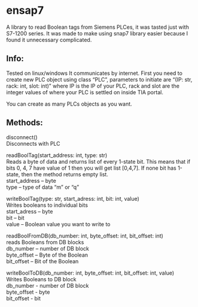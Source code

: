 # ensap7
A library to read Boolean tags from Siemens PLCes, it was tasted just with S7-1200 series. 
It was made to make using snap7 library easier because I found it unnecessary complicated. 

## Info: 
Tested on linux/windows 
It communicates by internet. 
First you need to create new PLC object using class “PLC”, parameters to initiate are 
“(IP: str, rack: int, slot: int)” where IP is the IP of your PLC, rack and slot are the integer values of where your PLC is settled on inside TIA portal.

You can create as many PLCs objects as you want. 

## Methods:
disconnect()  
Disconnects with PLC 

readBoolTag(start_address: int, type: str)  
Reads a byte of data and returns list of every 1-state bit. This means that if bits 0, 4, 7 have value of 1 then you will get list [0,4,7]. If none bit has 1-state, then the method returns empty list.  
start_address – byte    
type – type of data “m” or “q”    

writeBoolTag(type: str, start_adress: int, bit: int, value)     
Writes booleans to individual bits   
start_adress – byte    
bit – bit   
value – Boolean value you want to write to    

readBoolFromDB(db_number: int, byte_offset: int, bit_offset: int)   
reads Booleans from DB blocks    
db_number – number of DB block    
byte_offset – Byte of the Boolean     
bit_offset – Bit of the Boolean     

writeBoolToDB(db_number: int, byte_offset: int, bit_offset: int, value)    
Writes Booleans to DB block    
db_number - number of DB block   
byte_offset - byte  
bit_offset - bit   
